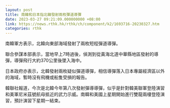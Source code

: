 ```yaml
---
layout: post
title: 南韓和日本指北韓發射兩枚彈道導彈
date: 2023-03-27 09:21:09.000000000 +08:00
link: https://news.rthk.hk/rthk/ch/component/k2/1693716-20230327.htm
categories: rthk
---
```


南韓軍方表示，北韓向東部海域發射了兩枚短程彈道導彈。

聯合參謀本部表示，當地早上7時過後，偵測到從黃海北道中華縣地區發射的導彈，導彈飛行大約370公里後墜入海中。

日本政府亦表示，北韓發射兩枚疑似彈道導彈，相信導彈落入日本專屬經濟區以外的海域，暫時沒有飛機或船隻受損的報告。

韓聯社報道，今次是北韓今年第八次發射彈導導彈，似乎是針對韓美聯軍登陸演習和美軍尼米茲號航母抵近的武力示威。南韓和美國上星期開始進行雙龍兩棲登陸演習，預計演習下星期一結束。
